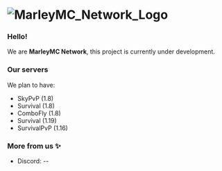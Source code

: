 # ![MarleyMC_Network_Logo]()

### Hello!

We are **MarleyMC Network**, this project is currently under development.

### Our servers

We plan to have:
- SkyPvP      (1.8)
- Survival    (1.8)
- ComboFly    (1.8)
- Survival    (1.19)
- SurvivalPvP (1.16)

### More from us ✨

- Discord: --